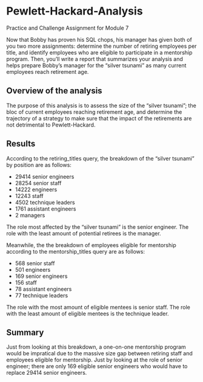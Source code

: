 # Pewlett-Hackard-Analysis
Practice and Challenge Assignment for Module 7 

Now that Bobby has proven his SQL chops, his manager has given both of you two more assignments: determine the number of retiring employees per title, and identify employees who are eligible to participate in a mentorship program. Then, you’ll write a report that summarizes your analysis and helps prepare Bobby’s manager for the “silver tsunami” as many current employees reach retirement age.

## Overview of the analysis
The purpose of this analysis is to assess the size of the “silver tsunami”; the bloc of current employees reaching retirement age, and determine the trajectory of a strategy to make sure that the impact of the retirements are not detrimental to Pewlett-Hackard.

## Results
According to the retiring_titles query, the breakdown of the “silver tsunami” by position are as follows:

* 29414 senior engineers    
* 28254 senior staff    
* 14222 engineers    
* 12243 staff    
* 4502 technique leaders    
* 1761 assistant engineers     
* 2 managers    

The role most affected by the “silver tsunami” is the senior engineer. The role with the least amount of potential retirees is the manager.


Meanwhile, the the breakdown of employees eligible for mentorship according to the mentorship_titles query are as follows:

* 568 senior staff  
* 501 engineers    
* 169 senior engineers    
* 156 staff    
* 78 assistant engineers
* 77 technique leaders    

The role with the most amount of eligible mentees is senior staff. The role with the least amount of eligible mentees is the technique leader.

## Summary
Just from looking at this breakdown, a one-on-one mentorship program would be impratical due to the massive size gap between retiring staff and employees eligible for mentorship. Just by looking at the role of senior engineer; there are only 169 eligible senior engineers who would have to replace 29414 senior engineers.   
